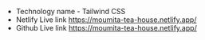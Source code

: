 + Technology name - Tailwind CSS
+ Netlify Live link https://moumita-tea-house.netlify.app/
+ Github Live link https://moumita-tea-house.netlify.app/